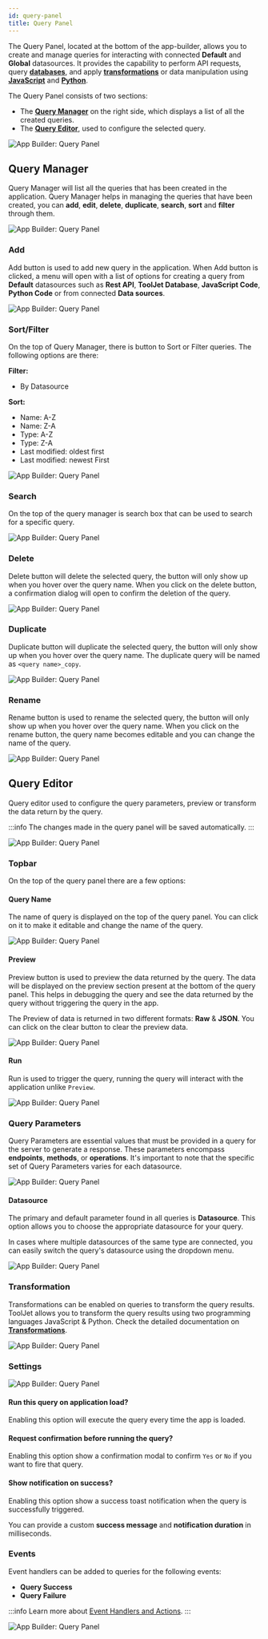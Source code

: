 ```yaml
---
id: query-panel
title: Query Panel
---
```


The Query Panel, located at the bottom of the app-builder, allows you to create and manage queries for interacting with connected **Default** and **Global** datasources. It provides the capability to perform API requests, query **[databases](/docs/data-sources/overview)**, and apply **[transformations](/docs/tutorial/transformations)** or data manipulation using **[JavaScript](/docs/data-sources/run-js)** and **[Python](/docs/data-sources/run-py)**.

The Query Panel consists of two sections:
- The **[Query Manager](#query-manager)** on the right side, which displays a list of all the created queries.
- The **[Query Editor](#query-editor)**, used to configure the selected query.

<div style={{textAlign: 'center'}}>

<img className="screenshot-full" src="/img/v2-beta/app-builder/querypanel/newui2/querypanel.png" alt="App Builder: Query Panel"/>

</div>

## Query Manager

Query Manager will list all the queries that has been created in the application. Query Manager helps in managing the queries that have been created, you can **add**, **edit**, **delete**, **duplicate**, **search**, **sort** and **filter** through them.

<div style={{textAlign: 'center'}}>

<img className="screenshot-full" src="/img/v2-beta/app-builder/querypanel/newui2/querymanager.png" alt="App Builder: Query Panel"/>

</div>

### Add

Add button is used to add new query in the application. When Add button is clicked, a menu will open with a list of options for creating a query from **Default** datasources such as **Rest API**, **ToolJet Database**, **JavaScript Code**, **Python Code** or from connected **Data sources**.

<div style={{textAlign: 'center'}}>

<img className="screenshot-full" src="/img/v2-beta/app-builder/querypanel/newui2/addquery.gif" alt="App Builder: Query Panel"/>

</div>

### Sort/Filter

On the top of Query Manager, there is button to Sort or Filter queries. The following options are there:

**Filter:**
- By Datasource

**Sort:**
- Name: A-Z
- Name: Z-A
- Type: A-Z
- Type: Z-A
- Last modified: oldest first
- Last modified: newest First

<div style={{textAlign: 'center'}}>

<img className="screenshot-full" src="/img/v2-beta/app-builder/querypanel/newui2/sortfilter.gif" alt="App Builder: Query Panel"/>

</div>

### Search 

On the top of the query manager is search box that can be used to search for a specific query.

<div style={{textAlign: 'center'}}>

<img className="screenshot-full" src="/img/v2-beta/app-builder/querypanel/newui2/search.gif" alt="App Builder: Query Panel"/>

</div>

### Delete

Delete button will delete the selected query, the button will only show up when you hover over the query name. When you click on the delete button, a confirmation dialog will open to confirm the deletion of the query.

<div style={{textAlign: 'center'}}>

<img className="screenshot-full" src="/img/v2-beta/app-builder/querypanel/newui2/delete.png" alt="App Builder: Query Panel"/>

</div>

### Duplicate

Duplicate button will duplicate the selected query, the button will only show up when you hover over the query name. The duplicate query will be named as `<query name>_copy`.

<div style={{textAlign: 'center'}}>

<img className="screenshot-full" src="/img/v2-beta/app-builder/querypanel/newui2/duplicate.png" alt="App Builder: Query Panel"/>

</div>

### Rename

Rename button is used to rename the selected query, the button will only show up when you hover over the query name. When you click on the rename button, the query name becomes editable and you can change the name of the query.

<div style={{textAlign: 'center'}}>

<img className="screenshot-full" src="/img/v2-beta/app-builder/querypanel/newui2/rename.png" alt="App Builder: Query Panel"/>

</div>

## Query Editor

Query editor used to configure the query parameters, preview or transform the data return by the query.

:::info
The changes made in the query panel will be saved automatically.
:::

<div style={{textAlign: 'center'}}>

<img className="screenshot-full" src="/img/v2-beta/app-builder/querypanel/newui2/editor.png" alt="App Builder: Query Panel"/>

</div>

### Topbar

On the top of the query panel there are a few options:

#### Query Name

The name of query is displayed on the top of the query panel. You can click on it to make it editable and change the name of the query.

<div style={{textAlign: 'center'}}>

<img className="screenshot-full" src="/img/v2-beta/app-builder/querypanel/newui2/renameeditor.gif" alt="App Builder: Query Panel"/>

</div>

#### Preview

Preview button is used to preview the data returned by the query. The data will be displayed on the preview section present at the bottom of the query panel. This helps in debugging the query and see the data returned by the query without triggering the query in the app.

The Preview of data is returned in two different formats: **Raw** & **JSON**. You can click on the clear button to clear the preview data.

<div style={{textAlign: 'center'}}>

<img className="screenshot-full" src="/img/v2-beta/app-builder/querypanel/newui2/preview.gif" alt="App Builder: Query Panel"/>

</div>

#### Run

Run is used to trigger the query, running the query will interact with the application unlike `Preview`.

<div style={{textAlign: 'center'}}>

<img className="screenshot-full" src="/img/v2-beta/app-builder/querypanel/newui2/run.gif" alt="App Builder: Query Panel"/>

</div>

### Query Parameters

Query Parameters are essential values that must be provided in a query for the server to generate a response. These parameters encompass **endpoints**, **methods**, or **operations**. It's important to note that the specific set of Query Parameters varies for each datasource.

<div style={{textAlign: 'center'}}>

<img className="screenshot-full" src="/img/v2-beta/app-builder/querypanel/newui2/params.png" alt="App Builder: Query Panel"/>

</div>

#### Datasource

The primary and default parameter found in all queries is **Datasource**. This option allows you to choose the appropriate datasource for your query.

In cases where multiple datasources of the same type are connected, you can easily switch the query's datasource using the dropdown menu.

<div style={{textAlign: 'center'}}>

<img className="screenshot-full" src="/img/v2-beta/app-builder/querypanel/newui2/switch.png" alt="App Builder: Query Panel"/>

</div>

### Transformation

Transformations can be enabled on queries to transform the query results. ToolJet allows you to transform the query results using two programming languages JavaScript & Python. Check the detailed documentation on **[Transformations](/docs/tutorial/transformations)**.

<div style={{textAlign: 'center'}}>

<img className="screenshot-full" src="/img/v2-beta/app-builder/querypanel/newui2/transform.gif" alt="App Builder: Query Panel"/>

</div>

### Settings

<div style={{textAlign: 'center'}}>

<img className="screenshot-full" src="/img/v2-beta/app-builder/querypanel/newui2/settings.png" alt="App Builder: Query Panel"/>

</div>

#### Run this query on application load?

Enabling this option will execute the query every time the app is loaded.

#### Request confirmation before running the query?

Enabling this option show a confirmation modal to confirm `Yes` or `No` if you want to fire that query.

#### Show notification on success?

Enabling this option show a success toast notification when the query is successfully triggered.

You can provide a custom **success message** and **notification duration** in milliseconds.

### Events

Event handlers can be added to queries for the following events:

- **Query Success**
- **Query Failure**

:::info
Learn more about [Event Handlers and Actions](/docs/widgets/overview#component-event-handlers).
:::

<div style={{textAlign: 'center'}}>

<img className="screenshot-full" src="/img/v2-beta/app-builder/querypanel/newui2/events.png" alt="App Builder: Query Panel"/>

</div>